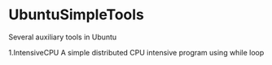 # UbuntuSimpleTools
Several auxiliary tools in Ubuntu


1.IntensiveCPU
A simple distributed CPU intensive program using while loop
